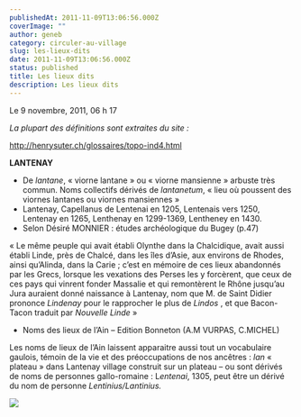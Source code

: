 ```yaml
---
publishedAt: 2011-11-09T13:06:56.000Z
coverImage: ""
author: geneb
category: circuler-au-village
slug: les-lieux-dits
date: 2011-11-09T13:06:56.000Z
status: published
title: Les lieux dits
description: Les lieux dits
---
```

Le 9 novembre, 2011, 06 h 17

*La plupart des définitions sont extraites du site :*

<http://henrysuter.ch/glossaires/topo-ind4.html>

**LANTENAY**

* De *lantane*, « viorne lantane » ou « viorne mansienne » arbuste très commun. Noms collectifs dérivés de *lantanetum*, « lieu où poussent des viornes lantanes ou viornes mansiennes »
* Lantenay, Capellanus de Lentenai en 1205, Lentenais vers 1250, Lentenay en 1265, Lenthenay en 1299-1369, Lentheney en 1430.
* Selon Désiré MONNIER : études archéologique du Bugey (p.47)

« Le même peuple qui avait établi Olynthe dans la Chalcidique, avait aussi établi Linde, près de Chalcé, dans les îles d’Asie, aux environs de Rhodes, ainsi qu’Alinda, dans la Carie ; c’est en mémoire de ces lieux abandonnés par les Grecs, lorsque les vexations des Perses les y forcèrent, que ceux de ces pays qui vinrent fonder Massalie et qui remontèrent le Rhône jusqu’au Jura auraient donné naissance à Lantenay, nom que M. de Saint Didier prononce *Lindenay* pour le rapprocher le plus de *Lindos* , et que Bacon-Tacon traduit par *Nouvelle Linde* »

* Noms des lieux de l’Ain – Edition Bonneton (A.M VURPAS, C.MICHEL)

Les noms de lieux de l’Ain laissent apparaitre aussi tout un vocabulaire gaulois, témoin de la vie et des préoccupations de nos ancêtres : *lan* « plateau » dans Lantenay village construit sur un plateau – ou sont dérivés de noms de personnes gallo-romaine : L*entenai*, 1305, peut être un dérivé du nom de personne *Lentinius/Lantinius.*

![](/img/beguelins/Windows-Live-Writer/495173d45c60_FCF4/numerisation0001_2.jpg)
